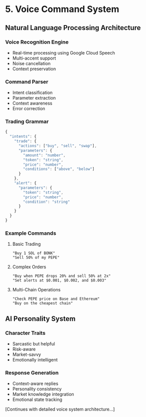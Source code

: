 # 5. Voice Command System

## Natural Language Processing Architecture

### Voice Recognition Engine
- Real-time processing using Google Cloud Speech
- Multi-accent support
- Noise cancellation
- Context preservation

### Command Parser
- Intent classification
- Parameter extraction
- Context awareness
- Error correction

### Trading Grammar
```javascript
{
  "intents": {
    "trade": {
      "actions": ["buy", "sell", "swap"],
      "parameters": {
        "amount": "number",
        "token": "string",
        "price": "number",
        "conditions": ["above", "below"]
      }
    },
    "alert": {
      "parameters": {
        "token": "string",
        "price": "number",
        "condition": "string"
      }
    }
  }
}
```

### Example Commands
1. Basic Trading
   ```
   "Buy 1 SOL of BONK"
   "Sell 50% of my PEPE"
   ```

2. Complex Orders
   ```
   "Buy when PEPE drops 20% and sell 50% at 2x"
   "Set alerts at $0.001, $0.002, and $0.003"
   ```

3. Multi-Chain Operations
   ```
   "Check PEPE price on Base and Ethereum"
   "Buy on the cheapest chain"
   ```

## AI Personality System

### Character Traits
- Sarcastic but helpful
- Risk-aware
- Market-savvy
- Emotionally intelligent

### Response Generation
- Context-aware replies
- Personality consistency
- Market knowledge integration
- Emotional state tracking

[Continues with detailed voice system architecture...]
